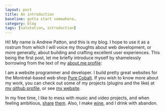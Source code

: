 ```yaml
---
layout: post
title: An introduction
baseline: gotta start somewhere…
category: blog
tags: [salutation, introduction]
---
```


Hi! My name is Andrew Patton, and this is my blog. I hope to use it as a rostrum from which I will voice my thoughts about web development, or more generally, about building and crafting excellent user experiences. This being the first post, let me briefly introduce myself by shamelessly borrowing from the text of my [about.me profile][aboutme]:

I am a website programmer and developer. I build pretty great websites for the Montréal-based web shop [Pure Cobalt][]. If you wish to know more about my work, you can check out some of my projects (plugins and the like) at [my github profile][github], or see [my website][].

In my free time, I like to mess with music and video projects, and when feeling ambitious, [share][share music] [them][share video]. Also, I make [wine][], and I drink with abandon.

[aboutme]: http://about.me/andrewpatton 'Feel free to check it out; it’s a good profile'
[Pure Cobalt]: http//www.purecobalt.com
[github]: http://github.com/acusti 'WordPress plugins, mini sites, node.js-related forks, etc.'
[my website]: http://acusti.ca 'Includes a list of the most recent websites I have built'
[share music]: https://soundcloud.com/acusti 'Soundcloud. Includes a very wide range of styles and polish, mostly from projects at university'
[share video]: http://www.youtube.com/user/waveweaverjr 'Youtube. I’m most proud of “freedom reruns”'
[wine]: https://twitter.com/wyattjaster/status/152977050486050816 'The strawberry wine was tasty'
